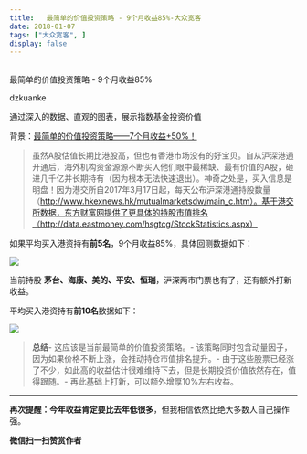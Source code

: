 ```yaml
---
title:   最简单的价值投资策略 - 9个月收益85%-大众宽客
date: 2018-01-07
tags: ["大众宽客", ]
display: false
---
```



## 



最简单的价值投资策略 - 9个月收益85%




dzkuanke




通过深入的数据、直观的图表，展示指数基金投资价值


背景：[最简单的价值投资策略——7个月收益+50%！](http://mp.weixin.qq.com/s?__biz=MzAwMTc1MDcwNw==&amp;mid=2648272508&amp;idx=1&amp;sn=c35ce222f0ceb73091943dc3eb116c29&amp;chksm=82f92da0b58ea4b637e6958a7ee0f4f895bb66776ca5747bddee861f6e7b4ad633e2047e4b41&amp;scene=21#wechat_redirect)



> 虽然A股估值长期比港股高，但也有香港市场没有的好宝贝。自从沪深港通开通后，海外机构资金源源不断买入他们眼中最稀缺、最有价值的A股，砸进几千亿并长期持有（因为根本无法快速退出）。神奇之处是，买入信息是明盘！因为港交所自2017年3月17日起，每天公布沪深港通持股数量（http://www.hkexnews.hk/mutualmarketsdw/main_c.htm）。基于港交所数据，东方财富网提供了更具体的持股市值排名（http://data.eastmoney.com/hsgtcg/StockStatistics.aspx）



如果平均买入港资持有**前5名**，9个月收益85%，具体回测数据如下：

<img data-s="300,640" data-type="png" src="https://mmbiz.qpic.cn/mmbiz_png/PKw3FQPmhIgiapIBpFCiciamaXoOiapY5vgaRPgDeYcyVvbqdbq80MgAjpwcs9DueNgcSkT2Lic1ibn4wicgc24iaIiaFDA/0?wx_fmt=png" data-copyright="0" style="" class="" data-ratio="0.42792792792792794" data-w="1332"/>

当前持股&nbsp;**茅台、海康、美的、平安、恒瑞**，沪深两市门票也有了，还有额外打新收益。





平均买入港资持有**前10名**数据如下：

<img data-s="300,640" data-type="png" src="https://mmbiz.qpic.cn/mmbiz_png/PKw3FQPmhIgiapIBpFCiciamaXoOiapY5vgaT36rE9RIyEay6tCyuAZSCSLMw8vk6OWjz1icGzJuTibX4vBCiaGrnvpaw/0?wx_fmt=png" data-copyright="0" style="" class="" data-ratio="0.4358974358974359" data-w="1326"/>





> **总结**- 这应该是当前最简单的价值投资策略。- 该策略同时包含动量因子，因为如果价格不断上涨，会推动持仓市值排名提升。- 由于这些股票已经涨了不少，如此高的收益估计很难维持下去，但是长期投资价值依然存在，值得跟随。- 再此基础上打新，可以额外增厚10%左右收益。

****

**再次提醒：今年收益肯定要比去年低很多**，但我相信依然比绝大多数人自己操作强。&nbsp; &nbsp; &nbsp;






**微信扫一扫赞赏作者**